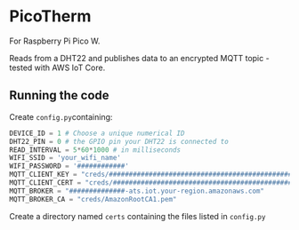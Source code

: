 # PicoTherm
For Raspberry Pi Pico W.

Reads from a DHT22 and publishes data to an encrypted MQTT topic - tested with AWS IoT Core.

## Running the code
Create `config.py`containing:
```python
DEVICE_ID = 1 # Choose a unique numerical ID
DHT22_PIN = 0 # the GPIO pin your DHT22 is connected to
READ_INTERVAL = 5*60*1000 # in milliseconds
WIFI_SSID = 'your_wifi_name'
WIFI_PASSWORD = '############'
MQTT_CLIENT_KEY = "creds/################################################################-private.pem.key"
MQTT_CLIENT_CERT = "creds/################################################################-certificate.pem.crt"
MQTT_BROKER = "##############-ats.iot.your-region.amazonaws.com"
MQTT_BROKER_CA = "creds/AmazonRootCA1.pem"
```
Create a directory named `certs` containing the files listed in `config.py`
